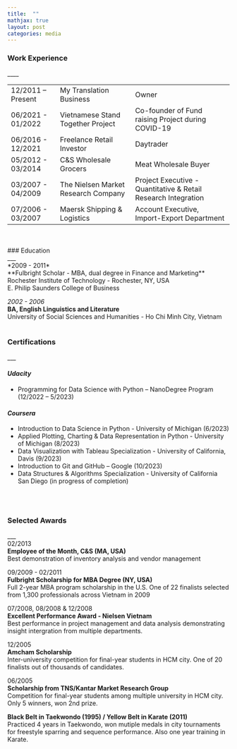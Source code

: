 ```yaml
---
title:  ""
mathjax: true
layout: post
categories: media
---
```


### Work Experience <br>
____ <br>


|      |                                           |                                                                |
|:---|:---|:---|
| 12/2011 – Present | My Translation Business            | Owner                                                          |
| 06/2021 - 01/2022 | Vietnamese Stand Together Project         | Co-founder of Fund raising Project during COVID-19             | 
| 06/2016 - 12/2021 | Freelance Retail Investor                 | Daytrader                                                      |
| 05/2012 - 03/2014 | C&S Wholesale Grocers                     | Meat Wholesale Buyer                                           |
| 03/2007 - 04/2009 | The Nielsen Market Research Company       | Project Executive - Quantitative & Retail Research Integration |  
| 07/2006 - 03/2007 | Maersk Shipping & Logistics               | Account Executive, Import-Export Department                    |
<br>
<br>
### Education <br>
___ <br>
*2009 - 2011* <br>
**Fulbright Scholar - MBA, dual degree in Finance and Marketing** <br>
Rochester Institute of Technology - Rochester, NY, USA <br>
E. Philip Saunders College of Business         

*2002 - 2006* <br>
**BA, English Linguistics and Literature** <br>
University of Social Sciences and Humanities - Ho Chi Minh City, Vietnam
<br>
<br>
### Certifications <br>
___ <br>
#### *Udacity* <br>
  * Programming for Data Science with Python – NanoDegree Program (12/2022 – 5/2023) 

#### *Coursera* <br>
  * Introduction to Data Science in Python - University of Michigan (6/2023)
  * Applied Plotting, Charting & Data Representation in Python - University of Michigan (8/2023)
  * Data Visualization with Tableau Specialization - University of California, Davis (9/2023)
  * Introduction to Git and GitHub – Google (10/2023)
  * Data Structures & Algorithms Specialization - University of California San Diego (in progress of completion)
<br>
<br>

### Selected Awards <br>
___ <br>
02/2013 <br> 
**Employee of the Month, C&S (MA, USA)** <br>
Best demonstration of inventory analysis and vendor management

09/2009 - 02/2011 <br>
**Fulbright Scholarship for MBA Degree (NY, USA)** <br>
Full 2-year MBA program scholarship in the U.S. One of 22 finalists selected from 1,300 professionals across Vietnam in 2009 

07/2008, 08/2008 & 12/2008 <br>
**Excellent Performance Award - Nielsen Vietnam** <br>
Best performance in project management and data analysis demonstrating insight intergration from multiple departments. 

12/2005 <br>
**Amcham Scholarship** <br>
Inter-university competition for final-year students in HCM city. One of 20 finalists out of thousands of candidates.  

06/2005 <br>
**Scholarship from TNS/Kantar Market Research Group** <br>
Competition for final-year students among multiple university in HCM city. Only 5 winners, won 2nd prize.  

**Black Belt in Taekwondo (1995) / Yellow Belt in Karate (2011)** <br>
Practiced 4 years in Taekwondo, won mutiple medals in city tournaments for freestyle sparring and sequence performance. Also one year training in Karate.
